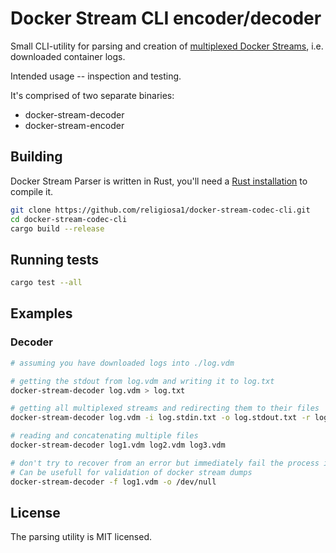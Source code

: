 # Docker Stream CLI encoder/decoder

Small CLI-utility for parsing and creation of
[multiplexed Docker Streams](https://docs.docker.com/engine/api/v1.43/#tag/Container/operation/ContainerAttach),
i.e. downloaded container logs. 

Intended usage -- inspection and testing.

It's comprised of two separate binaries:
- docker-stream-decoder
- docker-stream-encoder

## Building

Docker Stream Parser is written in Rust, you'll need a 
[Rust installation](https://www.rust-lang.org/tools/install) to compile it. 

```sh
git clone https://github.com/religiosa1/docker-stream-codec-cli.git
cd docker-stream-codec-cli
cargo build --release
```

## Running tests

```sh
cargo test --all
```

## Examples

### Decoder 
```sh
# assuming you have downloaded logs into ./log.vdm

# getting the stdout from log.vdm and writing it to log.txt
docker-stream-decoder log.vdm > log.txt

# getting all multiplexed streams and redirecting them to their files
docker-stream-decoder log.vdm -i log.stdin.txt -o log.stdout.txt -r log.stderr.txt

# reading and concatenating multiple files
docker-stream-decoder log1.vdm log2.vdm log3.vdm

# don't try to recover from an error but immediately fail the process instead
# Can be usefull for validation of docker stream dumps 
docker-stream-decoder -f log1.vdm -o /dev/null
```

## License

The parsing utility is MIT licensed.